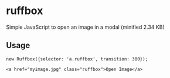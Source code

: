 # ruffbox
Simple JavaScript to open an image in a modal (minified 2.34 KB)

## Usage
`new Ruffbox({selector: 'a.ruffbox', transition: 300});`

`<a href="myimage.jpg" class="ruffbox">Open Image</a>`
